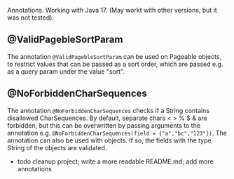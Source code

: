 Annotations. Working with Java 17. (May workt with other versions, but it was not tested).

## @ValidPagebleSortParam
The annotation `@ValidPagebleSortParam` can be used on Pageable objects,
to restrict values that can be passed as a sort order, which are passed e.g. as a query param under the value "sort".
## @NoForbiddenCharSequences
The annotation `@NoForbiddenCharSequences` checks if a String contains disallowed CharSequences.
By default, separate chars < > % $ & are forbidden, but this can be overwritten by passing arguments to the annotation
e.g.  `@NoForbiddenCharSequences(field = {"a","bc","123"})`. The annotation can also be used with objects. If so, the 
fields with the type String of the objects are validated.

- todo cleanup project; write a more readable README.md; add more annotations
